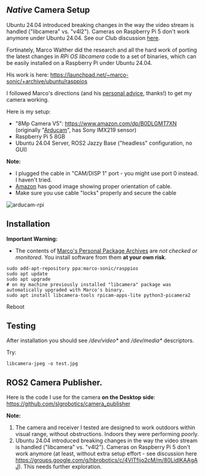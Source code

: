 ## _Native_ Camera Setup

Ubuntu 24.04 introduced breaking changes in the way the video stream is handled ("libcamera" vs. "v4l2"). Cameras on Raspberry Pi 5 don't work anymore under Ubuntu 24.04. 
See our Club discussion [here](https://groups.google.com/g/hbrobotics/c/4VITfijo2cM/m/80LidlKAAgAJ).

Fortinately, Marco Walther did the research and all the hard work of porting the latest changes in _RPi OS libcamera_ code to a set of binaries, which can be easily installed on a Raspberry Pi under Ubuntu 24.04.

His work is here: https://launchpad.net/~marco-sonic/+archive/ubuntu/rasppios

I followed Marco's directions (and his [personal advice](https://groups.google.com/g/hbrobotics/c/d2Ir8ifMFhA), thanks!) to get my camera working.

Here is my setup:
-  "8Mp Camera V5": https://www.amazon.com/dp/B0DLGMT7XN  (originally "[Arducam](https://www.arducam.com/product/8mp-imx219-camera-module-for-raspberry-pi-b0394/)", has Sony IMX219 sensor)
-  Raspberry Pi 5 8GB
-  Ubuntu 24.04 Server, ROS2 Jazzy Base ("headless" configuration, no GUI)

**Note:**
- I plugged the cable in "CAM/DISP 1" port - you might use port 0 instead. I haven't tried.
- [Amazon](https://www.amazon.com/dp/B0DLGMT7XN) has good image showing proper orientation of cable.
- Make sure you use cable "locks" properly and secure the cable 

![arducam-rpi](https://github.com/user-attachments/assets/e03df469-85ec-4ac9-98a2-d751ef0daf2f)

## Installation

**Important Warning:** 
- The contents of [Marco's Personal Package Archives](https://launchpad.net/~marco-sonic/+archive/ubuntu/rasppios) are _not checked or monitored_. You install software from them **at your own risk**. 
```
sudo add-apt-repository ppa:marco-sonic/rasppios
sudo apt update
sudo apt upgrade
# on my machine previously installed "libcamera" package was automatically upgraded with Marco's binary.
sudo apt install libcamera-tools rpicam-apps-lite python3-picamera2
```
Reboot

## Testing

After installation you should see _/dev/video*_ and _/dev/media*_ descriptors.

Try: 
```
libcamera-jpeg -o test.jpg
```




## ROS2 Camera Publisher.

Here is the code I use for the camera **on the Desktop side**: https://github.com/slgrobotics/camera_publisher

**Note:** 
1. The camera and receiver I tested are designed to work outdoors within visual range, without obstructions. Indoors they were performing poorly.
2. Ubuntu 24.04 introduced breaking changes in the way the video stream is handled ("libcamera" vs. "v4l2"). Cameras on Raspberry Pi 5 don't work anymore (at least, without extra setup effort - see discussion here https://groups.google.com/g/hbrobotics/c/4VITfijo2cM/m/80LidlKAAgAJ). This needs further exploration.
